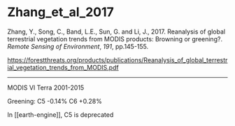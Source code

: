 # Zhang_et_al_2017

Zhang, Y., Song, C., Band, L.E., Sun, G. and Li, J., 2017. Reanalysis of global terrestrial vegetation trends from MODIS products: Browning or greening?. _Remote Sensing of Environment_, _191_, pp.145-155.

https://forestthreats.org/products/publications/Reanalysis_of_global_terrestrial_vegetation_trends_from_MODIS.pdf

---

MODIS VI Terra
2001-2015

Greening:
C5 -0.14%
C6 +0.28%

In [[earth-engine]], C5 is deprecated
